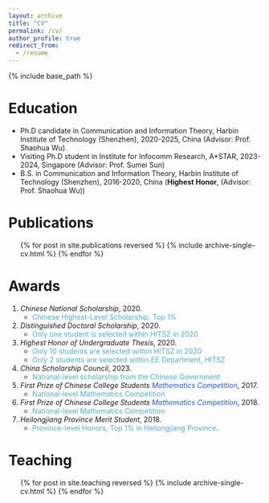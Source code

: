 ```yaml
---
layout: archive
title: "CV"
permalink: /cv/
author_profile: true
redirect_from:
  - /resume
---
```


{% include base_path %}

Education
======
* Ph.D candidate in Communication and Information Theory, Harbin Institute of Technology (Shenzhen), 2020-2025, China (Advisor: Prof. Shaohua Wu).
* Visiting Ph.D student in Institute for Infocomm Research, A\*STAR, 2023-2024, Singapore (Advisor: Prof. Sumei Sun)
* B.S. in Communication and Information Theory, Harbin Institute of Technology (Shenzhen), 2016-2020, China (**Highest Honor**, (Advisor: Prof. Shaohua Wu))

Publications
======
  <ul>{% for post in site.publications reversed %}
    {% include archive-single-cv.html %}
  {% endfor %}</ul>
  
Awards
======
1. *Chinese National Scholarship*, 2020.
   - <font color="#52AEC8">Chinese Highest-Level Scholarship, Top 1%</font>
2. *Distinguished Doctoral Scholarship*, 2020.
   - <font color="#52AEC8">Only one student is selected within HITSZ in 2020</font>
3. *Highest Honor of Undergraduate Thesis*, 2020.
   - <font color="#52AEC8">Only 10 students are selected within HITSZ in 2020</font>
   - <font color="#52AEC8">Only 2 students are selected within EE Department, HITSZ</font>
4. *China Scholarship Council*, 2023.
   - <font color="#52AEC8">National-level scholarship from the Chinese Government</font>
5. *First Prize of Chinese College Students <font color="#245bdb">Mathematics Competition</font>*, 2017.
   - <font color="#52AEC8">National-level Mathematics Competition</font>
6. *First Prize of Chinese College Students <font color="#245bdb">Mathematics Competition</font>*, 2018.
   - <font color="#52AEC8">National-level Mathematics Competition</font>
7. *Heilongjiang Province Merit Student*, 2018.
   - <font color="#52AEC8">Province-level Honors, Top 1% in Heilongjiang Province</font>.
  
Teaching
======
  <ul>{% for post in site.teaching reversed %}
    {% include archive-single-cv.html %}
  {% endfor %}</ul>
  
